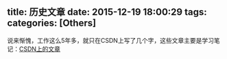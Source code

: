 title: 历史文章
date: 2015-12-19 18:00:29
tags:
categories: [Others]
---
说来惭愧，工作这么5年多，就只在CSDN上写了几个字，这些文章主要是学习笔记：[CSDN上的文章][1]

  [1]: http://blog.csdn.net/cza55007

